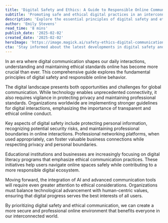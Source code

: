 ```yaml
---
title: 'Digital Safety and Ethics: A Guide to Responsible Online Communication'
subtitle: 'Promoting safe and ethical digital practices in an interconnected world'
description: 'Explore the essential principles of digital safety and ethical online communication in today\'s interconnected world. Learn how to maintain professional standards while protecting privacy and fostering meaningful digital connections.'
author: 'Emily Stevens'
read_time: '8 mins'
publish_date: '2025-02-02'
created_date: '2025-02-02'
heroImage: 'https://image.magick.ai/safety-ethics-digital-communication.jpg'
cta: 'Stay informed about the latest developments in digital safety and professional communication. Follow us on LinkedIn for regular updates on best practices and industry insights.'
---
```


In an era where digital communication shapes our daily interactions, understanding and maintaining ethical standards online has become more crucial than ever. This comprehensive guide explores the fundamental principles of digital safety and responsible online behavior.

The digital landscape presents both opportunities and challenges for global communication. While technology enables unprecedented connectivity, it also requires vigilance in protecting privacy and maintaining professional standards. Organizations worldwide are implementing stronger guidelines for digital interactions, emphasizing the importance of transparent and ethical online conduct.

Key aspects of digital safety include protecting personal information, recognizing potential security risks, and maintaining professional boundaries in online interactions. Professional networking platforms, when used appropriately, can foster valuable business connections while respecting privacy and personal boundaries.

Educational institutions and businesses are increasingly focusing on digital literacy programs that emphasize ethical communication practices. These initiatives help users navigate online spaces safely while contributing to a more responsible digital ecosystem.

Moving forward, the integration of AI and advanced communication tools will require even greater attention to ethical considerations. Organizations must balance technological advancement with human-centric values, ensuring that digital progress serves the best interests of all users.

By prioritizing digital safety and ethical communication, we can create a more secure and professional online environment that benefits everyone in our interconnected world.
